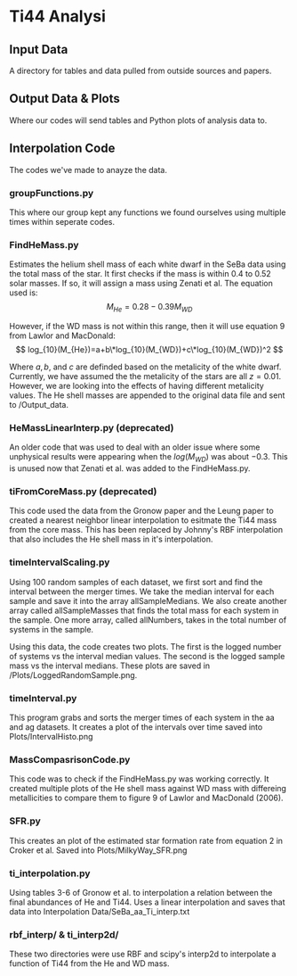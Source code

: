 # Ti44 Analysi

## Input Data
A directory for tables and data pulled from outside sources and papers.

## Output Data & Plots
Where our codes will send tables and Python plots of analysis data to.

## Interpolation Code
The codes we've made to anayze the data.

### groupFunctions.py
This where our group kept any functions we found ourselves using multiple times within seperate codes.


### FindHeMass.py
Estimates the helium shell mass of each white dwarf in the SeBa data using the total mass of the star. It first checks if the mass is within 0.4 to 0.52 solar masses. If so, it will assign a mass using Zenati et al. The equation used is: 
$$
M_{He}= 0.28-0.39M_{WD}
$$

However, if the WD mass is not within this range, then it will use equation 9 from Lawlor and MacDonald:
$$
log_{10}(M_{He})=a+b\*log_{10}(M_{WD})+c\*log_{10}(M_{WD})^2
$$

Where $a,b,$ and $c$ are definded based on the metalicity of the white dwarf. Currently, we have assumed the the metalicity of the stars are all $z=0.01$. However, we are looking into the effects of having different metalicity values. The He shell masses are appended to the original data file and sent to /Output\_data.

### HeMassLinearInterp.py (deprecated)

An older code that was used to deal with an older issue where some unphysical results were appearing when the $log(M_{WD})$ was about $-0.3$. This is unused now that Zenati et al. was added to the FindHeMass.py.


### tiFromCoreMass.py (deprecated)

This code used the data from the Gronow paper and the Leung paper to created a nearest neighbor linear interpolation to esitmate the Ti44 mass from the core mass. This has been replaced by Johnny's RBF interpolation that also includes the He shell mass in it's interpolation.


### timeIntervalScaling.py

Using 100 random samples of each dataset, we first sort and find the interval between the merger times. We take the median interval for each sample and save it into the array allSampleMedians. We also create another array called allSampleMasses that finds the total mass for each system in the sample. One more array, called allNumbers, takes in the total number of systems in the sample.

Using this data, the code creates two plots. The first is the logged number of systems vs the interval median values. The second is the logged sample mass vs the interval medians. These plots are saved in /Plots/LoggedRandomSample.png.

### timeInterval.py

This program grabs and sorts the merger times of each system in the aa and ag datasets. It creates a plot of the intervals over time saved into Plots/IntervalHisto.png

### MassCompasrisonCode.py

This code was to check if the FindHeMass.py was working correctly. It created multiple plots of the He shell mass against WD mass with differeing metallicities to compare them to figure 9 of Lawlor and MacDonald (2006).

### SFR.py

This creates an plot of the estimated star formation rate from equation 2 in Croker et al. Saved into Plots/MilkyWay\_SFR.png

### ti\_interpolation.py 

Using tables 3-6 of Gronow et al. to interpolation a relation between the final abundances of He and Ti44. Uses a linear interpolation and saves that data into Interpolation Data/SeBa\_aa\_Ti\_interp.txt

### rbf\_interp/ & ti\_interp2d/

These two directories were use RBF and scipy's interp2d to interpolate a function of Ti44 from the He and WD mass.



